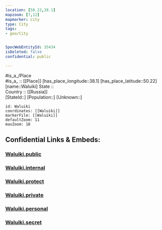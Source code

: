 ```yaml
---
location: [50.22,38.1] 
mapzoom: [7,12] 
mapmarker: city 
type: City
tags:
- geo/City


SpocWebEntityId: 35434
isDeleted: false
confidential: public

---
```

#is_a_/Place  
#is_a_ :: [[Place]] 
[has_place_longitude::38.1] 
[has_place_latitude::50.22] 
[name::Waluiki] 
State ::  
Country :: [[Russia]]  
[StateId::] 
[Population::] 
[Unknown::] 


```leaflet
id: Waluiki
coordinates: [[Waluiki]] 
markerFile: [[Waluiki]] 
defaultZoom: 11 
maxZoom: 18
```


## Confidential Links & Embeds: 

### [Waluiki.public](/_public/\Earth\Continent\Europe\Europe~East\Russia\Russia~Central\Belgorod_Oblast\CityWaluiki.public.md) 

### [Waluiki.internal](/_internal/\Earth\Continent\Europe\Europe~East\Russia\Russia~Central\Belgorod_Oblast\CityWaluiki.internal.md) 

### [Waluiki.protect](/_protect/\Earth\Continent\Europe\Europe~East\Russia\Russia~Central\Belgorod_Oblast\CityWaluiki.protect.md) 

### [Waluiki.private](/_private/\Earth\Continent\Europe\Europe~East\Russia\Russia~Central\Belgorod_Oblast\CityWaluiki.private.md) 

### [Waluiki.personal](/_personal/\Earth\Continent\Europe\Europe~East\Russia\Russia~Central\Belgorod_Oblast\CityWaluiki.personal.md) 

### [Waluiki.secret](/_secret/\Earth\Continent\Europe\Europe~East\Russia\Russia~Central\Belgorod_Oblast\CityWaluiki.secret.md)

